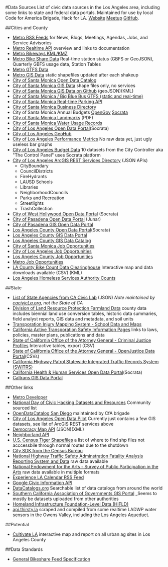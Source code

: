 #Data Sources
List of civic data sources in the Los Angeles area, including some links to state and federal data portals.
Maintained for use by local Code for America Brigade, Hack for LA. [Website](http://hackforla.org) [Meetup](http://www.meetup.com/hackforla/) [GitHub](https://github.com/hackforla).

##Cities and County

+ [Metro RSS Feeds](http://www.metro.net/news/metro-rss/) for News, Blogs, Meetings, Agendas, Jobs, and Service Advisories
+ [Metro Realtime API](http://developer.metro.net/introduction/realtime-api-overview/) overview and links to documentation
+ [Metro Bikeways KML/KMZ](http://developer.metro.net/introduction/bikeways-data/download-bikeways-data/)
+ [Metro Bike Share Data](https://bikeshare.metro.net/about/data/) Real-time station status (GBFS or GeoJSON), Quarterly GBFS usage data, Station Tables
+ [Metro GTFS Data](http://developer.metro.net/introduction/gtfs-data/download-metros-gtfs-data/)
+ [Metro GIS Data](http://developer.metro.net/introduction/gis-data/download-gis-data/) static shapefiles updated after each shakeup
+ [City of Santa Monica Open Data Catalog](https://data.smgov.net/browse)
+ [City of Santa Monica GIS Data](http://www.smgov.net/Departments/ISD/content.aspx?id=17850) shape files only, no services
+ [City of Santa Monica GIS Data on Github](https://github.com/CityofSantaMonica/GIS) (geoJSON)(KML)
+ [City of Santa Monica / Big Blue Bus GTFS (static and real-time)](http://gtfs.bigbluebus.com/)
+ [City of Santa Monica Real-time Parking API](https://parking.api.smgov.net)
+ [City of Santa Monica Business Directory](https://data.smgov.net/Permits-Licenses/Active-Business-Licenses/wpc4-2j2n)
+ City of Santa Monica Annual Budgets [OpenGov](https://santamonicaca.opengov.com) [Socrata](https://data.smgov.net/browse?category=Finance&limitTo=datasets&utf8=%E2%9C%93)
+ [City of Santa Monica Landmarks](http://www.smgov.net/uploadedFiles/Departments/PCD/Programs/Historic-Preservation/Designated-Landmarks-Address.pdf) (PDF)
+ [City of Santa Monica Water Usage Records](https://data.smgov.net/Public-Services/Water-Usage/4nnq-5vzx)
+ [City of Los Angeles Open Data Portal](https://data.lacity.org/)(Socrata)
+ [City of Los Angeles GeoHub](https://geohub.lacity.org)
+ [City of Los Angeles Performance Metrics](http://www.lamayor.org/performance) No raw data yet, just ugly useless bar graphs
+ [City of Los Angeles Budget Data](https://controllerdata.lacity.org/) 10 datasets from the City Controller aka "The Control Panel" uses Socrata platform
+ [City of Los Angeles ArcGIS REST Services Directory](http://services1.arcgis.com/p84PN4WZvOWzi2j2/ArcGIS/rest/services) (JSON APIs)
  + CityBoundary
  + CouncilDistricts
  + FireHydrants
  + LAUSD Schools
  + Libraries
  + NeighborhoodCouncils
  + Parks and Recreation
  + Streetlights
  + TrashCollection
+ [City of West Hollywood Open Data Portal](https://data.weho.org/) (Socrata)
+ [City of Pasadena Open Data Portal](http://data.cityofpasadena.net/) (Junar)
+ [City of Pasadena GIS Open Data Portal](http://cityofpasadenaca.pasgis.opendata.arcgis.com/)
+ [Los Angeles County Open Data Portal](https://data.lacounty.gov/)(Socrata)
+ [Los Angeles County GIS Data Portal](http://egis3.lacounty.gov/dataportal/)
+ [Los Angeles County GIS Data Catalog](http://egis3.lacounty.gov/dataportal/data-catalog/)
+ [City of Santa Monica Job Opportunities](http://agency.governmentjobs.com/santamonica/default.cfm)
+ [City of Los Angeles Job Opportunities](http://agency.governmentjobs.com/lacity/default.cfm)
+ [Los Angeles County Job Opportunities](http://hr.lacounty.gov/wps/portal/dhr/job_search)
+ [Metro Job Opportunities](https://jobs.metro.net/jobsearch.aspx)
+ [LA County Bike Count Data Clearinghouse](http://www.bikecounts.luskin.ucla.edu/) Interactive map and data downloads available (CSV) (KML)
+ [Los Angeles Homeless Services Authority Counts](https://www.lahsa.org/homeless-count/results)

##State
+ [List of State Agencies from CA Civic Lab](https://github.com/caciviclab/caciviclab.github.io/blob/master/state-agencies/js/data.json) (JSON) _Note maintained by [cacivicLa.org](http://caciviclab.org), not the State of CA_
+ [Division of Land Resource Protection Farmland Data](http://redirect.conservation.ca.gov/DLRP/fmmp/product_page.asp) county data includes biennial land use conversion tables, historic data summaries, field analyst reports, GIS data and metadata, and soil units
+ [Transporation Injury Mapping System - School Data and Maps](http://tims.berkeley.edu/resources/srts/main.php#summary)
+ [California Active Transporation Safety Information Pages](http://catsip.berkeley.edu/) links to laws, policies, master plans, publications and data
+ [State of California Office of the Attorney General - Criminal Justice Profiles](https://oag.ca.gov/crime/cjsc/criminal-justice-profiles) Interactive tables, export (CSV)
+ [State of California Office of the Attorney General - OpenJustice Data Portal](https://openjustice.doj.ca.gov/data)(CSVs)
+ [California Highway Patrol Statewide Integrated Traffic Records System (SWITRS)](http://iswitrs.chp.ca.gov/Reports/jsp/userLogin.jsp)
+ [California Health & Human Services Open Data Portal](chhs.data.ca.gov)(Socrata)
+ [Caltrans GIS Data Portal](http://www.dot.ca.gov/hq/tsip/gis/datalibrary/gisdatalibrary.html)

##Other links

+ [Metro Developer](http://developer.metro.net/)
+ [National Day of Civic Hacking Datasets and Resources](http://hackforchange.org/datasets) Community sourced list
+ [OpenDataCatalog San Diego](http://catalog.opensandiego.org/) maintainted by CfA brigade
+ [City of Los Angeles Open Data Pilot](http://lamaps.maps.arcgis.com/home/) Currently just contains a few GIS datasets, see list of ArcGIS REST services above
+ [Democracy Map API](http://api.democracymap.org/) (JSON)(XML)
+ [Neighborland API](https://neighborland.com/docs)
+ [U.S. Census Tiger Shapefiles](http://forever.codeforamerica.org/Census-API/shutdown-2013.html) a list of where to find shp files not acccessbile through normal routes due to the shutdown
+ [City SDK from the Census Bureau](http://uscensusbureau.github.io/citysdk/)
+ [National Highway Traffic Safety Adminstration Fatality Analysis Reporting System and Data](http://www.nhtsa.gov/FARS) raw data available
+ [National Endowment for the Arts - Survey of Public Participation in the Arts](http://arts.gov/publications/additional-materials-related-to-2012-sppa) raw data available in multiple formats
+ [Experience LA Calendar RSS Feed](http://www.experiencela.com/calendar/rss)
+ [Google Civic Information API](https://developers.google.com/civic-information/)
+ [DataCatalogs.org](http://datacatalogs.org/) Searchable list of data catalogs from around the world
+ [Southern California Association of Governments GIS Portal](http://gisdata.scag.ca.gov/Pages/GIS-Library.aspx) _Seems to mostly be datasets uploaded from other authorities
+ [Homeland Infrastructure Foundation-Level Data (HIFLD)](https://hifld-dhs-gii.opendata.arcgis.com/)
+ [api.thirsty.la](http://api.thirsty.la/) scraped and compiled from some realtime LADWP water sensors in the Owens Valley, including the Los Angeles Aqueduct.

##Potential

+ [Cultivate LA](http://cultivatelosangeles.org/) interactive map and report on all urban ag sites in Los Angeles County

##Data Standards
+ [General Bikeshare Feed Specification](https://github.com/NABSA/gbfs)

